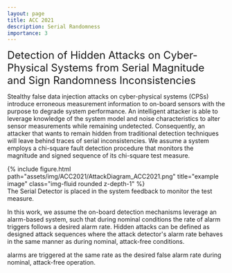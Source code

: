 ```yaml
---
layout: page
title: ACC 2021
description: Serial Randomness
importance: 3
---
```



<font size="+2.6">Detection of Hidden Attacks on Cyber-Physical Systems from Serial Magnitude and Sign Randomness Inconsistencies</font>
<br/>

Stealthy false data injection attacks on cyber-physical systems (CPSs) introduce erroneous measurement information to on-board sensors with the purpose to degrade system performance. An intelligent attacker is able to leverage knowledge of the system model and noise characteristics to alter sensor measurements while remaining undetected. Consequently, an attacker that wants to remain hidden from traditional detection techniques will leave behind traces of serial inconsistencies. We assume a system employs a chi-square fault detection procedure that monitors the magnitude and signed sequence of its chi-square test measure.


<div class="row row-cols-1 justify-content-center">
    <!-- <div class="col-sm mt-3 mt-md-0"> -->
    <div class="col-7">
        {% include figure.html path="assets/img/ACC2021/AttackDiagram_ACC2021.png" title="example image" class="img-fluid rounded z-depth-1" %}
    </div>
</div>
<div class="caption">
    The Serial Detector is placed in the system feedback to monitor the test measure.
</div>



In this work, we assume the on-board detection mechanisms leverage an alarm-based system, such that during nominal conditions the rate of alarm triggers follows a desired alarm rate. Hidden attacks can be defined as designed attack sequences where the attack detector's alarm rate behaves in the same manner as during nominal, attack-free conditions.

alarms are triggered at the same rate as the desired false alarm rate during nominal, attack-free operation.

